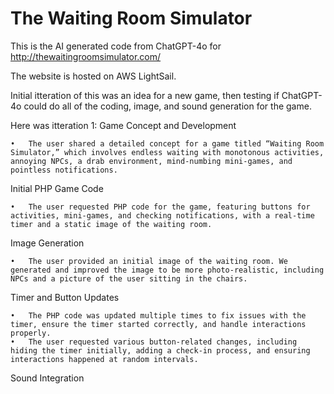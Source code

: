 The Waiting Room Simulator
===============
This is the AI generated code from ChatGPT-4o for http://thewaitingroomsimulator.com/

The website is hosted on AWS LightSail.

Initial itteration of this was an idea for a new game, then testing if ChatGPT-4o could do all of the coding, image, and sound generation for the game.

Here was itteration 1:
Game Concept and Development

	•	The user shared a detailed concept for a game titled “Waiting Room Simulator,” which involves endless waiting with monotonous activities, annoying NPCs, a drab environment, mind-numbing mini-games, and pointless notifications.

Initial PHP Game Code

	•	The user requested PHP code for the game, featuring buttons for activities, mini-games, and checking notifications, with a real-time timer and a static image of the waiting room.

Image Generation

	•	The user provided an initial image of the waiting room. We generated and improved the image to be more photo-realistic, including NPCs and a picture of the user sitting in the chairs.

Timer and Button Updates

	•	The PHP code was updated multiple times to fix issues with the timer, ensure the timer started correctly, and handle interactions properly.
	•	The user requested various button-related changes, including hiding the timer initially, adding a check-in process, and ensuring interactions happened at random intervals.

Sound Integration
